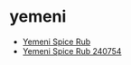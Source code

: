 # yemeni

 * [Yemeni Spice Rub](../../index/y/yemeni-spice-rub-240754.json)
 * [Yemeni Spice Rub 240754](../../index/y/yemeni-spice-rub-240754.json)
